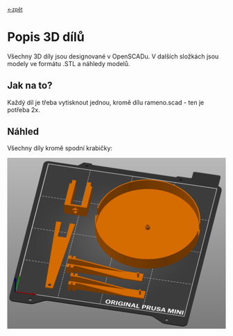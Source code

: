 <sub>[<-zpět](https://github.com/robodilna/gramofon)</sub>
# Popis 3D dílů

Všechny 3D díly jsou designované v OpenSCADu. V dalších složkách jsou modely ve formátu .STL a náhledy modelů.

## Jak na to?

Každý díl je třeba vytisknout jednou, kromě dílu rameno.scad - ten je potřeba 2x.

## Náhled

Všechny díly kromě spodní krabičky:

![Všechny díly kromě spodní krabičky](images/gramofon-models-1.png)
